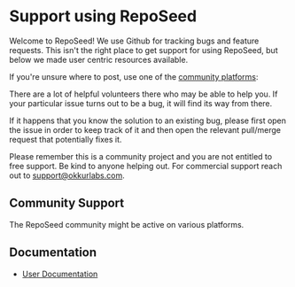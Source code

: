 # Support using RepoSeed

Welcome to RepoSeed! We use Github for tracking bugs and feature requests.
This isn't the right place to get support for using RepoSeed, but below we made user centric resources available.

If you're unsure where to post, use one of the [community platforms](#community-support):

There are a lot of helpful volunteers there who may be able to help you. If your particular issue turns out to be a bug, it will find its way from there.

If it happens that you know the solution to an existing bug, please first open the issue in order to keep track of it and then open the relevant pull/merge request that potentially fixes it.

Please remember this is a community project and you are not entitled to free support. Be kind to anyone helping out.
For commercial support reach out to support@okkurlabs.com.

## Community Support

The RepoSeed community might be active on various platforms.



## Documentation

* [User Documentation](/docs)

